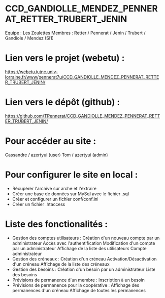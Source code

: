 # CCD_GANDIOLLE_MENDEZ_PENNERAT_RETTER_TRUBERT_JENIN
Equipe : Les Zoulettes
Membres : Retter / Pennerat / Jenin / Trubert / Gandiole / Mendez (SI1)

# Lien vers le projet (webetu) : 
https://webetu.iutnc.univ-lorraine.fr/www/pennerat7u/CCD_GANDIOLLE_MENDEZ_PENNERAT_RETTER_TRUBERT_JENIN/

# Lien vers le dépôt (github) :
https://github.com/TPennerat/CCD_GANDIOLLE_MENDEZ_PENNERAT_RETTER_TRUBERT_JENIN/

# Pour accéder au site :
Cassandre / azertyui (user)
Tom / azertyui (admin)

# Pour configurer le site en local : 
- Récupérer l'archive sur arche et l'extraire
- Créer une base de données sur MySql avec le fichier .sql
- Créer et configurer un fichier conf/conf.ini
- Créer un fichier .htaccess

# Liste des fonctionalités : 
-   Gestion des comptes utilisateurs : 
      Création d'un nouveau compte par un administrateur
      Accès avec l'authentification
      Modification d'un compte par un administrateur
      Affichage de la liste des utilisateurs
      Compte administrateur
-   Gestion des créneaux :
      Création d'un créneau
      Activation/Désactivation d'un créneau
      Affichage de la liste des créneaux
-   Gestion des besoins :
      Création d'un besoin par un administrateur
      Liste des besoins
-   Prévisions de permanence d'un membre :
      Inscription à un besoin
-   Prévisions de permanence pour la coopérative :
      Affichage des permanences d'un créneau
      Affichage de toutes les permanences
      
